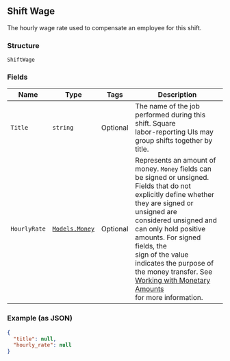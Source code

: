 ## Shift Wage

The hourly wage rate used to compensate an employee for this shift.

### Structure

`ShiftWage`

### Fields

| Name | Type | Tags | Description |
|  --- | --- | --- | --- |
| `Title` | `string` | Optional | The name of the job performed during this shift. Square<br>labor-reporting UIs may group shifts together by title. |
| `HourlyRate` | [`Models.Money`](/doc/models/money.md) | Optional | Represents an amount of money. `Money` fields can be signed or unsigned.<br>Fields that do not explicitly define whether they are signed or unsigned are<br>considered unsigned and can only hold positive amounts. For signed fields, the<br>sign of the value indicates the purpose of the money transfer. See<br>[Working with Monetary Amounts](https://developer.squareup.com/docs/build-basics/working-with-monetary-amounts)<br>for more information. |

### Example (as JSON)

```json
{
  "title": null,
  "hourly_rate": null
}
```


